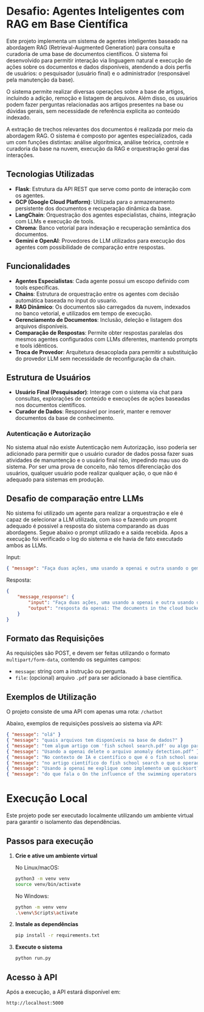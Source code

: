 # Desafio: Agentes Inteligentes com RAG em Base Científica

Este projeto implementa um sistema de agentes inteligentes baseado na abordagem RAG (Retrieval-Augmented Generation) para consulta e curadoria de uma base de documentos científicos. O sistema foi desenvolvido para permitir interação via linguagem natural e execução de ações sobre os documentos e dados disponíveis, atendendo a dois perfis de usuários: o pesquisador (usuário final) e o administrador (responsável pela manutenção da base).

O sistema permite realizar diversas operações sobre a base de artigos, incluindo a adição, remoção e listagem de arquivos. Além disso, os usuários podem fazer perguntas relacionadas aos artigos presentes na base ou dúvidas gerais, sem necessidade de referência explícita ao conteúdo indexado.

A extração de trechos relevantes dos documentos é realizada por meio da abordagem RAG. O sistema é composto por agentes especializados, cada um com funções distintas: análise algorítmica, análise teórica, controle e curadoria da base na nuvem, execução da RAG e orquestração geral das interações.

## Tecnologias Utilizadas

- **Flask**: Estrutura da API REST que serve como ponto de interação com os agentes.
- **GCP (Google Cloud Platform)**: Utilizada para o armazenamento persistente dos documentos e recuperação dinâmica da base.
- **LangChain**: Orquestração dos agentes especialistas, chains, integração com LLMs e execução de tools.
- **Chroma**: Banco vetorial para indexação e recuperação semântica dos documentos.
- **Gemini e OpenAI**: Provedores de LLM utilizados para execução dos agentes com possibilidade de comparação entre respostas.

## Funcionalidades

- **Agentes Especialistas**: Cada agente possui um escopo definido com tools específicas.
- **Chains**: Estrutura de orquestração entre os agentes com decisão automática baseada no input do usuario.
- **RAG Dinâmico**: Os documentos são carregados da nuvem, indexados no banco vetorial, e utilizados em tempo de execução.
- **Gerenciamento de Documentos**: Inclusão, deleção e listagem dos arquivos disponíveis.
- **Comparação de Respostas**: Permite obter respostas paralelas dos mesmos agentes configurados com LLMs diferentes, mantendo prompts e tools idênticos.
- **Troca de Provedor**: Arquitetura desacoplada para permitir a substituição do provedor LLM sem necessidade de reconfiguração da chain.

## Estrutura de Usuários

- **Usuário Final (Pesquisador)**: Interage com o sistema via chat para consultas, explorações de conteúdo e execuções de ações baseadas nos documentos científicos.
- **Curador de Dados**: Responsável por inserir, manter e remover documentos da base de conhecimento.

### Autenticação e Autorização

No sistema atual não existe Autenticação nem Autorização, isso poderia ser adicionado para permitir que o usuário curador de dados possa fazer suas atividades de manuntenção e o usuário final não, impedindo mau uso do sistema. Por ser uma prova de conceito, não temos diferenciação dos usuários, qualquer usuário pode realizar qualquer ação, o que não é adequado para sistemas em produção.

## Desafio de comparação entre LLMs

No sistema foi utilizado um agente para realizar a orquestração e ele é capaz de selecionar a LLM utilizada, com isso e fazendo um propmt adequado é possivel a resposta do sistema comparando as duas abordagens. Segue abaixo o prompt utilizado e a saida recebida. Apos a execução foi verificado o log do sistema e ele havia de fato executado ambos as LLMs.

Input:

```json
{ "message": "Faça duas ações, uma usando a openai e outra usando o gemini para pegar a lista de arquivos disponiveis na base e responda no formato: 'resposta da apenai: (.....) \n resposta do gemini: (.....)' }
```

Resposta:

```json
{
	"message_response": {
		"input": "Faça duas ações, uma usando a openai e outra usando o gemini para pegar a lista de arquivos disponiveis na base e responda no formato: \"resposta da apenai: (.....) \\n resposta do gemini: (.....)",
		"output": "resposta da openai: The documents in the cloud bucket are: \\n1. On the influence of the swimming operators in the Fish School Search algorithm.pdf\\n2. PALLAS Penalized mAximum LikeLihood and pArticle Swarms for Inference of Gene Regulatory Networks from Time Series Data.pdf \\n resposta do gemini: ['On the influence of the swimming operators in the Fish School Search algorithm.pdf', 'PALLAS Penalized mAximum LikeLihood and pArticle Swarms for Inference of Gene Regulatory Networks from Time Series Data.pdf']"
	}
}
```

## Formato das Requisições

As requisições são POST, e devem ser feitas utilizando o formato `multipart/form-data`, contendo os seguintes campos:

- `message`: string com a instrução ou pergunta.
- `file`: (opcional) arquivo `.pdf` para ser adicionado à base científica.

## Exemplos de Utilização

O projeto consiste de uma API com apenas uma rota: ```/chatbot```

Abaixo, exemplos de requisições possíveis ao sistema via API:

```json
{ "message": "olá" }
{ "message": "quais arquivos tem disponíveis na base de dados?" }
{ "message": "tem algum artigo com 'fish school search.pdf' ou algo parecido no nome?" }
{ "message": "Usando a openai delete o arquivo anomaly detection.pdf" }
{ "message": "No contexto de IA e científico o que é o fish school search (FSS)?" }
{ "message": "no artigo científico do fish school search o que o operador coletivo volitivo faz?" }
{ "message": "Usando a openai me explique como implemento um quicksort?" }
{ "message": "do que fala o On the influence of the swimming operators in the Fish School Search algorithm.pdf?" }
```

# Execução Local

Este projeto pode ser executado localmente utilizando um ambiente virtual para garantir o isolamento das dependências.


## Passos para execução

1. **Crie e ative um ambiente virtual**

   No Linux/macOS:

   ```bash
   python3 -m venv venv
   source venv/bin/activate
   ```

   No Windows:

   ```bash
   python -m venv venv
   .\venv\Scripts\activate
   ```

2. **Instale as dependências**

   ```bash
   pip install -r requirements.txt
   ```

3. **Execute o sistema**

   ```bash
   python run.py
   ```

## Acesso à API

Após a execução, a API estará disponível em:

```
http://localhost:5000
```